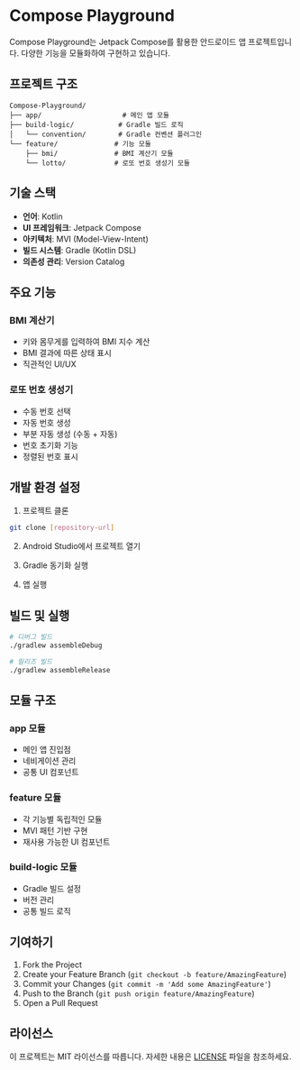 # Compose Playground

Compose Playground는 Jetpack Compose를 활용한 안드로이드 앱 프로젝트입니다. 다양한 기능을 모듈화하여 구현하고 있습니다.

## 프로젝트 구조

```
Compose-Playground/
├── app/                    # 메인 앱 모듈
├── build-logic/           # Gradle 빌드 로직
│   └── convention/        # Gradle 컨벤션 플러그인
└── feature/              # 기능 모듈
    ├── bmi/              # BMI 계산기 모듈
    └── lotto/            # 로또 번호 생성기 모듈
```

## 기술 스택

- **언어**: Kotlin
- **UI 프레임워크**: Jetpack Compose
- **아키텍처**: MVI (Model-View-Intent)
- **빌드 시스템**: Gradle (Kotlin DSL)
- **의존성 관리**: Version Catalog

## 주요 기능

### BMI 계산기
- 키와 몸무게를 입력하여 BMI 지수 계산
- BMI 결과에 따른 상태 표시
- 직관적인 UI/UX

### 로또 번호 생성기
- 수동 번호 선택
- 자동 번호 생성
- 부분 자동 생성 (수동 + 자동)
- 번호 초기화 기능
- 정렬된 번호 표시

## 개발 환경 설정

1. 프로젝트 클론
```bash
git clone [repository-url]
```

2. Android Studio에서 프로젝트 열기

3. Gradle 동기화 실행

4. 앱 실행

## 빌드 및 실행

```bash
# 디버그 빌드
./gradlew assembleDebug

# 릴리즈 빌드
./gradlew assembleRelease
```

## 모듈 구조

### app 모듈
- 메인 앱 진입점
- 네비게이션 관리
- 공통 UI 컴포넌트

### feature 모듈
- 각 기능별 독립적인 모듈
- MVI 패턴 기반 구현
- 재사용 가능한 UI 컴포넌트

### build-logic 모듈
- Gradle 빌드 설정
- 버전 관리
- 공통 빌드 로직

## 기여하기

1. Fork the Project
2. Create your Feature Branch (`git checkout -b feature/AmazingFeature`)
3. Commit your Changes (`git commit -m 'Add some AmazingFeature'`)
4. Push to the Branch (`git push origin feature/AmazingFeature`)
5. Open a Pull Request

## 라이선스

이 프로젝트는 MIT 라이선스를 따릅니다. 자세한 내용은 [LICENSE](LICENSE) 파일을 참조하세요.

